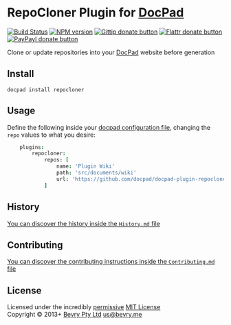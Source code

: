 # RepoCloner Plugin for [DocPad](http://docpad.org)

[![Build Status](https://secure.travis-ci.org/docpad/docpad-plugin-repocloner.png?branch=master)](http://travis-ci.org/docpad/docpad-plugin-repocloner "Check this project's build status on TravisCI")
[![NPM version](https://badge.fury.io/js/docpad-plugin-repocloner.png)](https://npmjs.org/package/docpad-plugin-repocloner "View this project on NPM")
[![Gittip donate button](http://badgr.co/gittip/docpad.png)](https://www.gittip.com/docpad/ "Donate weekly to this project using Gittip")
[![Flattr donate button](https://raw.github.com/balupton/flattr-buttons/master/badge-89x18.gif)](http://flattr.com/thing/344188/balupton-on-Flattr "Donate monthly to this project using Flattr")
[![PayPayl donate button](https://www.paypalobjects.com/en_AU/i/btn/btn_donate_SM.gif)](https://www.paypal.com/cgi-bin/webscr?cmd=_s-xclick&hosted_button_id=QB8GQPZAH84N6 "Donate once-off to this project using Paypal")

Clone or update repositories into your [DocPad](http://docpad.org) website before generation


## Install

```
docpad install repocloner
```



## Usage

Define the following inside your [docpad configuration file](http://docpad.org/docs/config), changing the `repo` values to what you desire:

``` coffee
	plugins:
		repocloner:
			repos: [
				name: 'Plugin Wiki'
				path: 'src/documents/wiki'
				url: 'https://github.com/docpad/docpad-plugin-repocloner.wiki.git'
			]
```



## History
[You can discover the history inside the `History.md` file](https://github.com/bevry/docpad-plugin-repocloner/blob/master/History.md#files)


## Contributing
[You can discover the contributing instructions inside the `Contributing.md` file](https://github.com/bevry/docpad-plugin-repocloner/blob/master/Contributing.md#files)


## License
Licensed under the incredibly [permissive](http://en.wikipedia.org/wiki/Permissive_free_software_licence) [MIT License](http://creativecommons.org/licenses/MIT/)
<br/>Copyright &copy; 2013+ [Bevry Pty Ltd](http://bevry.me) <us@bevry.me>
